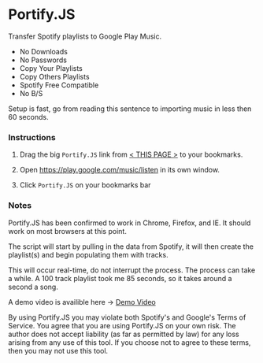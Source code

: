 # Portify.JS

Transfer Spotify playlists to Google Play Music.
+ No Downloads
+ No Passwords
+ Copy Your Playlists
+ Copy Others Playlists
+ Spotify Free Compatible
+ No B/S

Setup is fast, go from reading this sentence to importing music in less then 60 seconds.


### Instructions

1. Drag the big <code>Portify.JS</code> link from [< THIS PAGE >](https://rawgit.com/jordam/Portify.JS/master/helper.html) to your bookmarks.

2. Open https://play.google.com/music/listen in its own window.

3. Click <code>Portify.JS</code> on your bookmarks bar


### Notes

Portify.JS has been confirmed to work in Chrome, Firefox, and IE. It should work on most browsers at this point.

The script will start by pulling in the data from Spotify, it will then create the playlist(s) and begin populating them with tracks.

This will occur real-time, do not interrupt the process. The process can take a while. A 100 track playlist took me 85 seconds, so it takes around a second a song.

A demo video is availible here -> [Demo Video](http://screencast-o-matic.com/u/VbjP/portify_js)

By using Portify.JS you may violate both Spotify's and Google's Terms of Service. You agree that you are using Portify.JS on your own risk. The author does not accept liability (as far as permitted by law) for any loss arising from any use of this tool. If you choose not to agree to these terms, then you may not use this tool.
